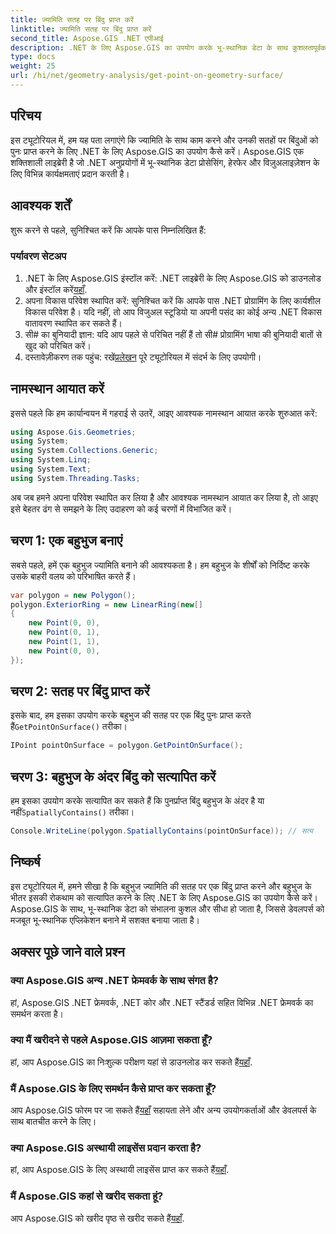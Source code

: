 ```yaml
---
title: ज्यामिति सतह पर बिंदु प्राप्त करें
linktitle: ज्यामिति सतह पर बिंदु प्राप्त करें
second_title: Aspose.GIS .NET एपीआई
description: .NET के लिए Aspose.GIS का उपयोग करके भू-स्थानिक डेटा के साथ कुशलतापूर्वक काम करना सीखें। चरण-दर-चरण मार्गदर्शिका और अक्सर पूछे जाने वाले प्रश्न शामिल हैं।
type: docs
weight: 25
url: /hi/net/geometry-analysis/get-point-on-geometry-surface/
---
```

## परिचय
इस ट्यूटोरियल में, हम यह पता लगाएंगे कि ज्यामिति के साथ काम करने और उनकी सतहों पर बिंदुओं को पुनः प्राप्त करने के लिए .NET के लिए Aspose.GIS का उपयोग कैसे करें। Aspose.GIS एक शक्तिशाली लाइब्रेरी है जो .NET अनुप्रयोगों में भू-स्थानिक डेटा प्रोसेसिंग, हेरफेर और विज़ुअलाइज़ेशन के लिए विभिन्न कार्यक्षमताएं प्रदान करती है।
## आवश्यक शर्तें
शुरू करने से पहले, सुनिश्चित करें कि आपके पास निम्नलिखित हैं:
### पर्यावरण सेटअप
1. .NET के लिए Aspose.GIS इंस्टॉल करें: .NET लाइब्रेरी के लिए Aspose.GIS को डाउनलोड और इंस्टॉल करें[यहाँ](https://releases.aspose.com/gis/net/).
2. अपना विकास परिवेश स्थापित करें: सुनिश्चित करें कि आपके पास .NET प्रोग्रामिंग के लिए कार्यशील विकास परिवेश है। यदि नहीं, तो आप विजुअल स्टूडियो या अपनी पसंद का कोई अन्य .NET विकास वातावरण स्थापित कर सकते हैं।
3. सी# का बुनियादी ज्ञान: यदि आप पहले से परिचित नहीं हैं तो सी# प्रोग्रामिंग भाषा की बुनियादी बातों से खुद को परिचित करें।
4.  दस्तावेज़ीकरण तक पहुंच: रखें[प्रलेखन](https://reference.aspose.com/gis/net/) पूरे ट्यूटोरियल में संदर्भ के लिए उपयोगी।

## नामस्थान आयात करें
इससे पहले कि हम कार्यान्वयन में गहराई से उतरें, आइए आवश्यक नामस्थान आयात करके शुरुआत करें:

```csharp
using Aspose.Gis.Geometries;
using System;
using System.Collections.Generic;
using System.Linq;
using System.Text;
using System.Threading.Tasks;
```

अब जब हमने अपना परिवेश स्थापित कर लिया है और आवश्यक नामस्थान आयात कर लिया है, तो आइए इसे बेहतर ढंग से समझने के लिए उदाहरण को कई चरणों में विभाजित करें।
## चरण 1: एक बहुभुज बनाएं
सबसे पहले, हमें एक बहुभुज ज्यामिति बनाने की आवश्यकता है। हम बहुभुज के शीर्षों को निर्दिष्ट करके उसके बाहरी वलय को परिभाषित करते हैं।
```csharp
var polygon = new Polygon();
polygon.ExteriorRing = new LinearRing(new[]
{
    new Point(0, 0),
    new Point(0, 1),
    new Point(1, 1),
    new Point(0, 0),
});
```
## चरण 2: सतह पर बिंदु प्राप्त करें
इसके बाद, हम इसका उपयोग करके बहुभुज की सतह पर एक बिंदु पुनः प्राप्त करते हैं`GetPointOnSurface()` तरीका।
```csharp
IPoint pointOnSurface = polygon.GetPointOnSurface();
```
## चरण 3: बहुभुज के अंदर बिंदु को सत्यापित करें
 हम इसका उपयोग करके सत्यापित कर सकते हैं कि पुनर्प्राप्त बिंदु बहुभुज के अंदर है या नहीं`SpatiallyContains()` तरीका।
```csharp
Console.WriteLine(polygon.SpatiallyContains(pointOnSurface)); // सत्य
```

## निष्कर्ष
इस ट्यूटोरियल में, हमने सीखा है कि बहुभुज ज्यामिति की सतह पर एक बिंदु प्राप्त करने और बहुभुज के भीतर इसकी रोकथाम को सत्यापित करने के लिए .NET के लिए Aspose.GIS का उपयोग कैसे करें। Aspose.GIS के साथ, भू-स्थानिक डेटा को संभालना कुशल और सीधा हो जाता है, जिससे डेवलपर्स को मजबूत भू-स्थानिक एप्लिकेशन बनाने में सशक्त बनाया जाता है।
## अक्सर पूछे जाने वाले प्रश्न
### क्या Aspose.GIS अन्य .NET फ्रेमवर्क के साथ संगत है?
हां, Aspose.GIS .NET फ्रेमवर्क, .NET कोर और .NET स्टैंडर्ड सहित विभिन्न .NET फ्रेमवर्क का समर्थन करता है।
### क्या मैं खरीदने से पहले Aspose.GIS आज़मा सकता हूँ?
 हां, आप Aspose.GIS का निःशुल्क परीक्षण यहां से डाउनलोड कर सकते हैं[यहाँ](https://releases.aspose.com/).
### मैं Aspose.GIS के लिए समर्थन कैसे प्राप्त कर सकता हूँ?
 आप Aspose.GIS फोरम पर जा सकते हैं[यहाँ](https://forum.aspose.com/c/gis/33) सहायता लेने और अन्य उपयोगकर्ताओं और डेवलपर्स के साथ बातचीत करने के लिए।
### क्या Aspose.GIS अस्थायी लाइसेंस प्रदान करता है?
 हां, आप Aspose.GIS के लिए अस्थायी लाइसेंस प्राप्त कर सकते हैं[यहाँ](https://purchase.aspose.com/temporary-license/).
### मैं Aspose.GIS कहां से खरीद सकता हूं?
 आप Aspose.GIS को खरीद पृष्ठ से खरीद सकते हैं[यहाँ](https://purchase.aspose.com/buy).
